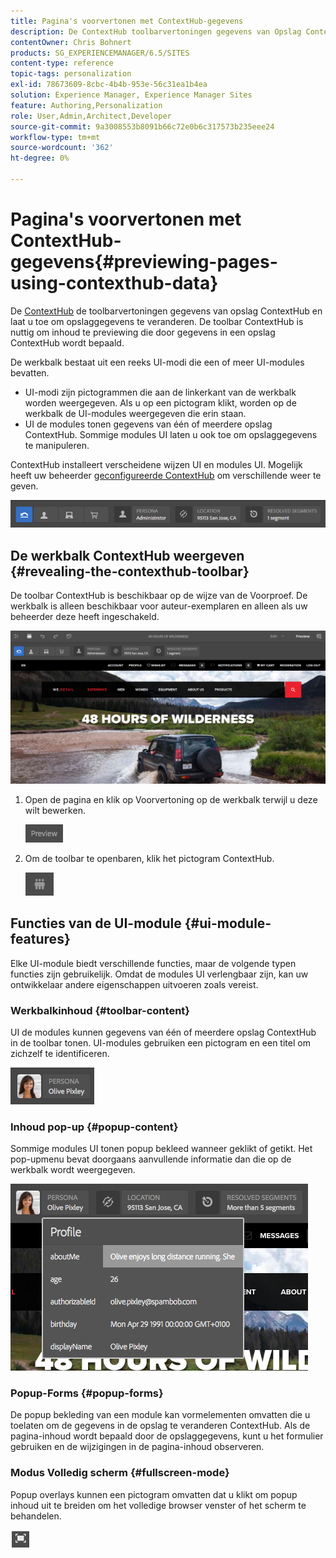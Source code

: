 ```yaml
---
title: Pagina's voorvertonen met ContextHub-gegevens
description: De ContextHub toolbarvertoningen gegevens van Opslag ContextHub en laat u toe om opslaggegevens te veranderen en is nuttig om inhoud te previewing
contentOwner: Chris Bohnert
products: SG_EXPERIENCEMANAGER/6.5/SITES
content-type: reference
topic-tags: personalization
exl-id: 78673609-8cbc-4b4b-953e-56c31ea1b4ea
solution: Experience Manager, Experience Manager Sites
feature: Authoring,Personalization
role: User,Admin,Architect,Developer
source-git-commit: 9a3008553b8091b66c72e0b6c317573b235eee24
workflow-type: tm+mt
source-wordcount: '362'
ht-degree: 0%

---
```


# Pagina&#39;s voorvertonen met ContextHub-gegevens{#previewing-pages-using-contexthub-data}

De [ContextHub](/help/sites-developing/contexthub.md) de toolbarvertoningen gegevens van opslag ContextHub en laat u toe om opslaggegevens te veranderen. De toolbar ContextHub is nuttig om inhoud te previewing die door gegevens in een opslag ContextHub wordt bepaald.

De werkbalk bestaat uit een reeks UI-modi die een of meer UI-modules bevatten.

* UI-modi zijn pictogrammen die aan de linkerkant van de werkbalk worden weergegeven. Als u op een pictogram klikt, worden op de werkbalk de UI-modules weergegeven die erin staan.
* UI de modules tonen gegevens van één of meerdere opslag ContextHub. Sommige modules UI laten u ook toe om opslaggegevens te manipuleren.

ContextHub installeert verscheidene wijzen UI en modules UI. Mogelijk heeft uw beheerder [geconfigureerde ContextHub](/help/sites-developing/ch-configuring.md) om verschillende weer te geven.

![screen_shot_2018-03-23at093446](assets/screen_shot_2018-03-23at093446.png)

## De werkbalk ContextHub weergeven {#revealing-the-contexthub-toolbar}

De toolbar ContextHub is beschikbaar op de wijze van de Voorproef. De werkbalk is alleen beschikbaar voor auteur-exemplaren en alleen als uw beheerder deze heeft ingeschakeld.

![screen_shot_2018-03-23at093730](assets/screen_shot_2018-03-23at093730.png)

1. Open de pagina en klik op Voorvertoning op de werkbalk terwijl u deze wilt bewerken.

   ![chlimage_1-219](assets/chlimage_1-219.png)

1. Om de toolbar te openbaren, klik het pictogram ContextHub.

   ![Context Hub](do-not-localize/screen_shot_2018-03-23at093621.png)

## Functies van de UI-module {#ui-module-features}

Elke UI-module biedt verschillende functies, maar de volgende typen functies zijn gebruikelijk. Omdat de modules UI verlengbaar zijn, kan uw ontwikkelaar andere eigenschappen uitvoeren zoals vereist.

### Werkbalkinhoud {#toolbar-content}

UI de modules kunnen gegevens van één of meerdere opslag ContextHub in de toolbar tonen. UI-modules gebruiken een pictogram en een titel om zichzelf te identificeren.

![screen_shot_2018-03-23at093936](assets/screen_shot_2018-03-23at093936.png)

### Inhoud pop-up {#popup-content}

Sommige modules UI tonen popup bekleed wanneer geklikt of getikt. Het pop-upmenu bevat doorgaans aanvullende informatie dan die op de werkbalk wordt weergegeven.

![screen_shot_2018-03-23at094003](assets/screen_shot_2018-03-23at094003.png)

### Popup-Forms {#popup-forms}

De popup bekleding van een module kan vormelementen omvatten die u toelaten om de gegevens in de opslag te veranderen ContextHub. Als de pagina-inhoud wordt bepaald door de opslaggegevens, kunt u het formulier gebruiken en de wijzigingen in de pagina-inhoud observeren.

### Modus Volledig scherm {#fullscreen-mode}

Popup overlays kunnen een pictogram omvatten dat u klikt om popup inhoud uit te breiden om het volledige browser venster of het scherm te behandelen.

![Volledig scherm](do-not-localize/chlimage_1-18.png)
